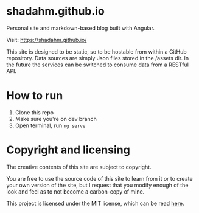 # shadahm.github.io
Personal site and markdown-based blog built with Angular. 

Visit: https://shadahm.github.io/

This site is designed to be static, so to be hostable from within a GitHub repository. Data sources are simply Json files stored in the /assets dir. In the future the services can be switched to consume data from a RESTful API. 

# How to run

1. Clone this repo
2. Make sure you're on dev branch
3. Open terminal, run `ng serve`




# Copyright and licensing

The creative contents of this site are subject to copyright.

You are free to use the source code of this site to learn from it or to create your own version of the site, but I request that you modify enough of the look and feel as to not become a carbon-copy of mine. 

This project is licensed under the MIT license, which can be read [here](https://github.com/ShadAhm/shadahm.github.io/blob/dev/LICENSE).

